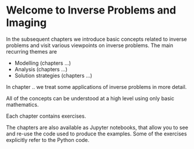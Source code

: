 # Welcome to Inverse Problems and Imaging

In the subsequent chapters we introduce basic concepts related to inverse problems and visit various viewpoints on inverse problems. The main recurring themes are

* Modelling (chapters ...)
* Analysis (chapters ...)
* Solution strategies (chapters ...)

In chapter .. we treat some applications of inverse problems in more detail.

All of the concepts can be understood at a high level using only basic mathematics.

Each chapter contains exercises.

The chapters are also available as Jupyter notebooks, that allow you to see and re-use the code used to produce the examples. Some of the exercises explicitly refer to the Python code.

